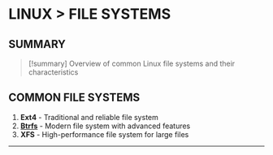 # LINUX > FILE SYSTEMS

## SUMMARY
> [!summary]
> Overview of common Linux file systems and their characteristics

## COMMON FILE SYSTEMS

1. **Ext4** - Traditional and reliable file system
2. **[Btrfs](linux_btrfs.md)** - Modern file system with advanced features
3. **XFS** - High-performance file system for large files

- - -

